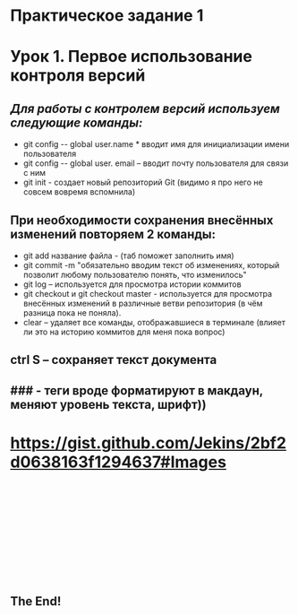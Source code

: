 # **Практическое задание 1**
# Урок 1. Первое использование контроля версий
## *Для работы с контролем версий используем следующие команды:*
* git config -- global user.name * вводит имя для инициализации имени пользователя
* git config -- global user. email – вводит почту пользователя для связи с ним 
* git init - создает новый репозиторий Git (видимо я про него не совсем вовремя вспомнила)
## При необходимости сохранения внесённых изменений повторяем 2 команды:
* git add название файла - (таб поможет заполнить имя)
* git commit -m "обязательно вводим текст об изменениях, который позволит любому пользователю понять, что изменилось" 
* git log – используется для просмотра истории коммитов
* git checkout и git checkout master - используется для просмотра внесённых изменений в различные ветви репозитория (в чём разница пока не поняла). 
* сlear – удаляет все команды, отображавшиеся в терминале (влияет ли это на историю коммитов для меня пока вопрос)
## ctrl S – сохраняет текст документа
## ### - теги вроде форматируют в макдаун, меняют уровень текста, шрифт))
# <https://gist.github.com/Jekins/2bf2d0638163f1294637#Images>
# ![2022-11-14_08-35-58][def]

[def]: D:\УВР\курсы\22-23\брейн\семинары\Test.md
## **The End!**